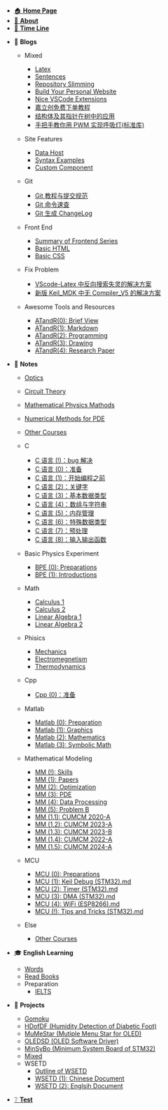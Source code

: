 -   [🏠 **Home Page**](HOMEPAGE.md)
-   [👋 **About**](README.md)
-   [📃 **Time Line**](TimeLine.md)
<!-- - [📰 **To Be Dealing With**](ToBeDealingWith.md) -->

-   📓 **Blogs**

    -   Mixed <!-- empty line is necessary to avoid the error -->

        -   [Latex](Blogs/Mixed/Latex.md)
        -   [Sentences](Blogs/Mixed/Sentences.md)
        -   [Repository Slimming](Blogs/Mixed/RepoSlimming.md)
        -   [Build Your Personal Website](Blogs/Mixed/BuildYourSite.md)
        -   [Nice VSCode Extensions](Blogs/Mixed/Nice%20VSCode%20Extenstions.md)
        -   [嘉立创免费下单教程](Blogs/Mixed/嘉立创免费下单教程.md)
        -   [结构体及其指针在树中的应用](Blogs/Mixed/结构体及其指针在树中的应用.md)
        -   [手把手教你用 PWM 实现呼吸灯(标准库)](<Blogs/Mixed/手把手教你用PWM实现呼吸灯(标准库).md>)

    -   Site Features
        -   [Data Host](Blogs/SiteFeatures/Data%20Host.md)
        -   [Syntax Examples](Blogs/SiteFeatures/Syntax%20Examples.md)
        -   [Custom Component](Blogs/SiteFeatures/Custom%20Component.md)
    -   Git
        -   [Git 教程与提交规范](Blogs/Git/Git教程与提交规范.md)
        -   [Git 命令速查](Blogs/Git/Git命令速查.md)
        -   [Git 生成 ChangeLog](Blogs/Git/Git生成ChangeLog.md)
    -   Front End
        -   [Summary of Frontend Series](Blogs/FrontEnd/Summary%20of%20Front%20End%20Series.md)
        -   [Basic HTML](Blogs/FrontEnd/Basic%20HTML.md)
        -   [Basic CSS](Blogs/FrontEnd/Basic%20CSS.md)
    -   Fix Problem
        -   [VScode-Latex 中反向搜索失灵的解决方案](Blogs/FixProblem/VScode-Latex中反向搜索失灵的解决方案.md)
        -   [新版 Keil_MDK 中无 Compiler_V5 的解决方案](Blogs/FixProblem/新版keil_MDK中无compiler_v5的解决方案.md)
    -   Awesome Tools and Resources
        -   [ATandR(0): Brief View](<Blogs/ATandR/ATandR(0)-BriefView.md>)
        -   [ATandR(1): Markdown](<Blogs/ATandR/ATandR(1)-Markdown.md>)
        -   [ATandR(2): Programming](<Blogs/ATandR/ATandR(2)-Programming.md>)
        -   [ATandR(3): Drawing](<Blogs/ATandR/ATandR(3)-Drawing.md>)
        -   [ATandR(4): Research Paper](<Blogs/ATandR/ATandR(4)-ResearchPaper.md>)

-   📖 **Notes**

    -   [Optics](Notes/Phisics/OpticsNotes.md)
    -   [Circuit Theory](Notes/MajorCourses/CircuitTheory/CircuitTheoryNotes.md)
    -   [Mathematical Physics Mathods](Notes/Math/MathematicalPhysicsMathods.md)
    -   [Numerical Methods for PDE](Notes/Math/NumericalMethodsForPDE.md)
    -   [Other Courses](Notes/Else/OtherCourses.md)
    -   C
        -   [C 语言 (!)：bug 解决](<Notes/C/CNotes(!)-FixProblems.md>)
        -   [C 语言 (0)：准备](<Notes/C/CNotes(0)-Preparation.md>)
        -   [C 语言 (1)：开始编程之前](<Notes/C/CNotes(1)-BeforeStarting.md>)
        -   [C 语言 (2)：关键字](<Notes/C/CNotes(2)-MemoryAndKeywords.md>)
        -   [C 语言 (3)：基本数据类型](<Notes/C/CNotes(3)-DataTypes.md>)
        -   [C 语言 (4)：数组与字符串](<Notes/C/CNotes(4)-ArrayAndString.md>)
        -   [C 语言 (5)：内存管理](<Notes/C/CNotes(5)-MemoryManagement.md>)
        -   [C 语言 (6)：特殊数据类型](<Notes/C/CNotes(6)-SpecialDataTypes.md>)
        -   [C 语言 (7)：预处理](<Notes/C/CNotes(7)-Preproccess.md>)
        -   [C 语言 (8)：输入输出函数](<Notes/C/CNotes(8)-IOFunctions.md>)
    -   Basic Physics Experiment

        -   [BPE (0): Preparations](<Notes/Phisics/BasicPhysicsExperiment/BPE(0)-Preparations.md>)
        -   [BPE (1): Introductions](<Notes/Phisics/BasicPhysicsExperiment/BPE(1)-Introductions.md>)

    -   Math
        -   [Calculus 1](Notes/Math/Calculus1Notes.md)
        -   [Calculus 2](Notes/Math/Calculus2Notes.md)
        -   [Linear Algebra 1](Notes/Math/LinearAlgebra1Notes.md)
        -   [Linear Algebra 2](Notes/Math/LinearAlgebra2Notes.md)
    -   Phisics

        -   [Mechanics](Notes/Phisics/Mecanics%20notes.md)
        -   [Electromegnetism](Notes/Phisics/Electromegnetism%20Notes.md)
        -   [Thermodynamics](Notes/Phisics/Thermodynamics%20notes.md)

    -   Cpp
        -   [Cpp (0)：准备](<Notes/Cpp/CppNotes(0)-Preparation.md>)
    -   Matlab
        -   [Matlab (0): Preparation](<Notes/Matlab/MatlabNotes(0)-Preparation.md>)
        -   [Matlab (1): Graphics](<Notes/Matlab/MatlabNotes(1)-Graphics.md>)
        -   [Matlab (2): Mathematics](<Notes/Matlab/MatlabNotes(2)-Mathematics.md>)
        -   [Matlab (3): Symbolic Math](<Notes/Matlab/MatlabNotes(3)-SymbolicMath.md>)
    -   Mathematical Modeling
        -   [MM (!): Skills](<Notes/MathematicalModeling/MM(!)-Skills.md>)
        -   [MM (1): Papers](<Notes/MathematicalModeling/MM(1)-Papers.md>)
        -   [MM (2): Optimization](<Notes/MathematicalModeling/MM(2)-Optimization.md>)
        -   [MM (3): PDE](<Notes/MathematicalModeling/MM(3)-PDE.md>)
        -   [MM (4): Data Processing](<Notes/MathematicalModeling/MM(4)-DataProcessing.md>)
        -   [MM (5): Problem B](<Notes/MathematicalModeling/MM(5)-ProblemB.md>)
        -   [MM (1.1): CUMCM 2020-A](<Notes/MathematicalModeling/MM(1.1)-CUMCM2020A.md>)
        -   [MM (1.2): CUMCM 2023-A](<Notes/MathematicalModeling/MM(1.2)-CUMCM2023A.md>)
        -   [MM (1.3): CUMCM 2023-B](<Notes/MathematicalModeling/MM(1.3)-CUMCM2023B.md>)
        -   [MM (1.4): CUMCM 2022-A](<Notes/MathematicalModeling/MM(1.4)-CUMCM2022A.md>)
        -   [MM (1.5): CUMCM 2024-A](<Notes/MathematicalModeling/MM(1.5)-CUMCM2024A.md>)
    -   MCU
        -   [MCU (0): Preparations](<Notes/MCU/MCUNotes(0)-Preparations.md>)
        -   [MCU (1): Keil Debug (STM32).md](<Notes/MCU/MCUNotes(1)-KeilDebug(STM32).md>)
        -   [MCU (2): Timer (STM32).md](<Notes/MCU/MCUNotes(2)-Timer(STM32).md>)
        -   [MCU (3): DMA (STM32).md](<Notes/MCU/MCUNotes(3)-DMA(STM32).md>)
        -   [MCU (4): WiFi (ESP8266).md](<Notes/MCU/MCUNotes(4)-WiFi(ESP8266).md>)
        -   [MCU (!): Tips and Tricks (STM32).md](<Notes/MCU/MCUNotes(!)-TipsAndTricks(STM32).md>)
    -   Else
        -   [Other Courses](Notes/Else/OtherCourses.md)

-   🎓 **English Learning**

    -   [Words](EnglishLearning/Words.md)
    -   [Read Books](EnglishLearning/ReadBooks.md)
    -   Preparation
        -   [IELTS](EnglishLearning/Preparation/IELTS.md)

-   📝 **Projects**

    -   [Gomoku](Projects/Gomoku.md)
    -   [HDofDF (Humidity Detection of Diabetic Foot)](Projects/HDofDF.md)
    -   [MuMeStar (Mutiple Menu Star for OLED)](Projects/MuMeStar.md)
    -   [OLEDSD (OLED Software Driver)](Projects/OLEDSD.md)
    -   [MinSyBo (Minimum System Board of STM32)](Projects/MinSyBo.md)
    -   [Mixed](Projects/Mixed.md)
    -   WSETD
        -   [Outline of WSETD](Projects/WSETD/OutlineOfWSETD.md)
        -   [WSETD (1): Chinese Document](<Projects/WSETD/WSETD(1)-ChineseDocument.md>)
        -   [WSETD (2): Englsih Document](<Projects/WSETD/WSETD(2)-EnglishDocument.md>)

-   [❔ **Test**](Test.md)
<!-- 🔗 -->
